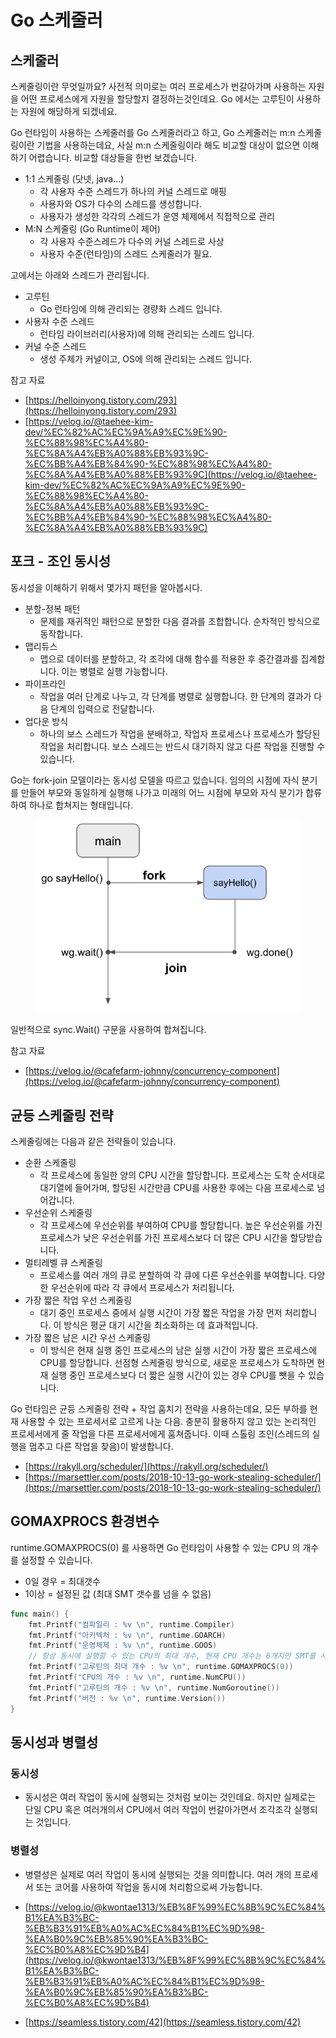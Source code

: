 # Go 스케줄러

## 스케줄러

스케줄링이란 무엇일까요? 사전적 의미로는 여러 프로세스가 번갈아가며 사용하는 자원을 어떤 프로세스에게 자원을 할당할지 결정하는것인데요. Go 에서는 고루틴이 사용하는 자원에 해당하게 되겠네요.

Go 런타임이 사용하는 스케줄러를 Go 스케줄러라고 하고, Go 스케줄러는 m:n 스케줄링이란 기법을 사용하는데요, 사실 m:n 스케줄링이라 해도 비교할 대상이 없으면 이해하기 어렵습니다. 비교할 대상들을 한번 보겠습니다.

* 1:1 스케줄링 (닷넷, java...)
  * 각 사용자 수준 스레드가 하나의 커널 스레드로 매핑
  * 사용자와 OS가 다수의 스레드를 생성합니다.
  * 사용자가 생성한 각각의 스레드가 운영 체제에서 직접적으로 관리
* M:N 스케줄링 (Go Runtime이 제어)
  * 각 사용자 수준스레드가 다수의 커널 스레드로 사상
  * 사용자 수준(런타임)의 스레드 스케줄러가 필요.



고에서는 아래와 스레드가 관리됩니다.

* 고루틴
  * Go 런타임에 의해 관리되는 경량화 스레드 입니다.
* 사용자 수준 스레드
  * 런타임 라이브러리(사용자)에 의해 관리되는 스레드 입니다.
* 커널 수준 스레드
  * 생성 주체가 커널이고, OS에 의해 관리되는 스레드 입니다.&#x20;

참고 자료

* [https://helloinyong.tistory.com/293](https://helloinyong.tistory.com/293)
* [https://velog.io/@taehee-kim-dev/%EC%82%AC%EC%9A%A9%EC%9E%90-%EC%88%98%EC%A4%80-%EC%8A%A4%EB%A0%88%EB%93%9C-%EC%BB%A4%EB%84%90-%EC%88%98%EC%A4%80-%EC%8A%A4%EB%A0%88%EB%93%9C](https://velog.io/@taehee-kim-dev/%EC%82%AC%EC%9A%A9%EC%9E%90-%EC%88%98%EC%A4%80-%EC%8A%A4%EB%A0%88%EB%93%9C-%EC%BB%A4%EB%84%90-%EC%88%98%EC%A4%80-%EC%8A%A4%EB%A0%88%EB%93%9C)

## 포크 - 조인 동시성

동시성을 이해하기 위해서 몇가지 패턴을 알아봅시다.

* 분할-정복 패턴
  * 문제를 재귀적인 패턴으로 분할한 다음 결과를 조합합니다. 순차적인 방식으로 동작합니다.
* 맵리듀스
  * 맵으로 데이터를 분할하고, 각 조각에 대해 함수를 적용한 후 중간결과를 집계합니다. 이는 병렬로 실행 가능합니다.
* 파이프라인
  * 작업을 여러 단계로 나누고, 각 단계를 병렬로 실행합니다. 한 단계의 결과가 다음 단계의 입력으로 전달합니다.
* 업다운 방식
  * 하나의 보스 스레드가 작업을 분배하고, 작업자 프로세스나 프로세스가 할당된 작업을 처리합니다. 보스 스레드는 반드시 대기하지 않고 다른 작업을 진행할 수 있습니다.

Go는 fork-join 모델이라는 동시성 모델을 따르고 있습니다. 임의의 시점에 자식 분기를 만들어 부모와 동일하게 실행해 나가고 미래의 어느 시점에 부모와 자식 분기가 합류하여 하나로 합쳐지는 형태입니다.



<figure><img src="../.gitbook/assets/image (22).png" alt=""><figcaption></figcaption></figure>

일반적으로 sync.Wait() 구문을 사용하여 합쳐집니다.

참고 자료

* [https://velog.io/@cafefarm-johnny/concurrency-component](https://velog.io/@cafefarm-johnny/concurrency-component)

## 균등 스케줄링 전략

스케줄링에는 다음과 같은 전략들이 있습니다.

* 순환 스케줄링
  * 각 프로세스에 동일한 양의 CPU 시간을 할당합니다. 프로세스는 도착 순서대로 대기열에 들어가며, 할당된 시간만큼 CPU를 사용한 후에는 다음 프로세스로 넘어갑니다.
* 우선순위 스케줄링
  * 각 프로세스에 우선순위를 부여하여 CPU를 할당합니다. 높은 우선순위를 가진 프로세스가 낮은 우선순위를 가진 프로세스보다 더 많은 CPU 시간을 할당받습니다.
* 멀티레벨 큐 스케줄링
  * 프로세스를 여러 개의 큐로 분할하여 각 큐에 다른 우선순위를 부여합니다. 다양한 우선순위에 따라 각 큐에서 프로세스가 처리됩니다.
* 가장 짧은 작업 우선 스케줄링
  * 대기 중인 프로세스 중에서 실행 시간이 가장 짧은 작업을 가장 먼저 처리합니다. 이 방식은 평균 대기 시간을 최소화하는 데 효과적입니다.
* 가장 짧은 남은 시간 우선 스케줄링
  * 이 방식은 현재 실행 중인 프로세스의 남은 실행 시간이 가장 짧은 프로세스에 CPU를 할당합니다. 선점형 스케줄링 방식으로, 새로운 프로세스가 도착하면 현재 실행 중인 프로세스보다 더 짧은 실행 시간이 있는 경우 CPU를 뺏을 수 있습니다.

Go 런타임은 균등 스케줄링 전략 + 작업 훔치기 전략을 사용하는데요, 모든 부하를 현재 사용할 수 있는 프로세서로 고르게 나눈 다음. 충분히 활용하지 않고 있는 논리적인 프로세서에게 줄 작업을 다른 프로세서에게 훔쳐줍니다. 이때 스톨링 조인(스레드의 실행을 멈추고 다른 작업을 찾음)이 발생합니다.

* [https://rakyll.org/scheduler/](https://rakyll.org/scheduler/)
* [https://marsettler.com/posts/2018-10-13-go-work-stealing-scheduler/](https://marsettler.com/posts/2018-10-13-go-work-stealing-scheduler/)



## GOMAXPROCS 환경변수

runtime.GOMAXPROCS(0) 를 사용하면 Go 런타임이 사용할 수 있는 CPU 의 개수를 설정할 수 있습니다.&#x20;

* 0일 경우 = 최대갯수
* 1이상 = 설정된 값 (최대 SMT 갯수를 넘을 수 없음)

```go
func main() {
	fmt.Printf("컴파일리 : %v \n", runtime.Compiler)
	fmt.Printf("아키텍처 : %v \n", runtime.GOARCH)
	fmt.Printf("운영체제 : %v \n", runtime.GOOS)
	// 항상 동시에 실행할 수 있는 CPU의 최대 개수, 현재 CPU 개수는 6개지만 SMT를 사용하면 12개로 인식
	fmt.Printf("고루틴의 최대 개수 : %v \n", runtime.GOMAXPROCS(0))
	fmt.Printf("CPU의 개수 : %v \n", runtime.NumCPU())
	fmt.Printf("고루틴의 개수 : %v \n", runtime.NumGoroutine())
	fmt.Printf("버전 : %v \n", runtime.Version())
}
```



## 동시성과 병렬성

### **동시성**

* 동시성은 여러 작업이 동시에 실행되는 것처럼 보이는 것인데요. 하지만 실제로는 단일 CPU 혹은  여러개의서 CPU에서 여러 작업이 번갈아가면서 조각조각 실행되는 것입니다.&#x20;

### **병렬성**

* 병렬성은 실제로 여러 작업이 동시에 실행되는 것을 의미합니다. 여러 개의 프로세서 또는 코어를 사용하여 작업을 동시에 처리함으로써 가능합니다.



* [https://velog.io/@kwontae1313/%EB%8F%99%EC%8B%9C%EC%84%B1%EA%B3%BC-%EB%B3%91%EB%A0%AC%EC%84%B1%EC%9D%98-%EA%B0%9C%EB%85%90%EA%B3%BC-%EC%B0%A8%EC%9D%B4](https://velog.io/@kwontae1313/%EB%8F%99%EC%8B%9C%EC%84%B1%EA%B3%BC-%EB%B3%91%EB%A0%AC%EC%84%B1%EC%9D%98-%EA%B0%9C%EB%85%90%EA%B3%BC-%EC%B0%A8%EC%9D%B4)
* [https://seamless.tistory.com/42](https://seamless.tistory.com/42)





